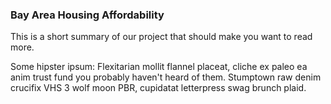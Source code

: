 ### Bay Area Housing Affordability

This is a short summary of our project that should make you want to read more.

Some hipster ipsum: Flexitarian mollit flannel placeat, cliche ex paleo ea anim trust fund you probably haven't heard of them. Stumptown raw denim crucifix VHS 3 wolf moon PBR, cupidatat letterpress swag brunch plaid.